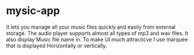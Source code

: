 # mysic-app
It lets you manage all your music files quickly and easily from external storage. The audio player supports almost all types of mp3 and wav files. It also display 
Music file name in. To make UI much attracticve I use marquee that is displayed Horizontally or vertically.
